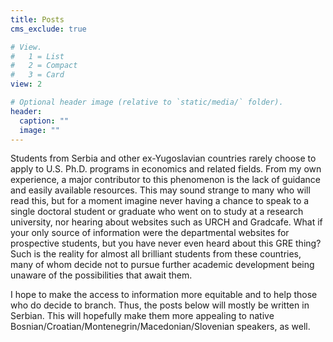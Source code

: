 ```yaml
---
title: Posts
cms_exclude: true

# View.
#   1 = List
#   2 = Compact
#   3 = Card
view: 2

# Optional header image (relative to `static/media/` folder).
header:
  caption: ""
  image: ""
---
```

Students from Serbia and other ex-Yugoslavian countries rarely choose to apply to U.S. Ph.D. programs in economics and related fields. From my own experience, a major contributor to this phenomenon is the lack of guidance and easily available resources. This may sound strange to many who will read this, but for a moment imagine never having a chance to speak to a single doctoral student or graduate who went on to study at a research university, nor hearing about websites such as URCH and Gradcafe. What if your only source of information were the departmental websites for prospective students, but you have never even heard about this GRE thing? Such is the reality for almost all brilliant students from these countries, many of whom decide not to pursue further academic development being unaware of the possibilities that await them.

I hope to make the access to information more equitable and to help those who do decide to branch. Thus, the posts below will mostly be written in Serbian. This will hopefully make them more appealing to native Bosnian/Croatian/Montenegrin/Macedonian/Slovenian speakers, as well.

